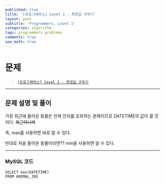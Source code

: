 ```yaml
---
published: true
title: '[프로그래머스] Level 1 - 최댓값 구하기'
layout: post
subtitle: 'Programmers, Level 1'
categories: algorithm
tags: programmers problems
comments: true
use_math: true
---
```


# **문제**

> [`[프로그래머스] level 1 - 최댓값 구하기`](https://school.programmers.co.kr/learn/courses/30/lessons/59415)

---
## **문제 설명 및 풀이**

가장 최근에 들어온 동물은 언제 인지를 조회하는 문제이므로 DATETIME의 값이 클 것이다. ~~최근이니까~~

즉, max를 사용하면 바로 알 수 있다.

반대로 처음 들어온 동물이라면?? min을 사용하면 알 수 있다.

---
### MySQL 코드
```
SELECT max(DATETIME)
FROM ANIMAL_INS
```
